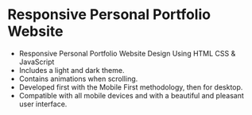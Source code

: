 # Responsive Personal Portfolio Website

- Responsive Personal Portfolio Website Design Using HTML CSS & JavaScript
- Includes a light and dark theme.
- Contains animations when scrolling.
- Developed first with the Mobile First methodology, then for desktop.
- Compatible with all mobile devices and with a beautiful and pleasant user interface.

